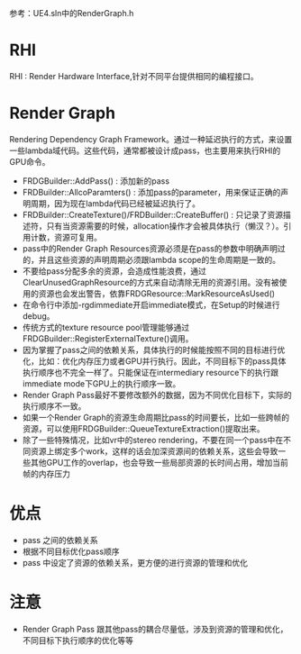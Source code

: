 参考：UE4.sln中的RenderGraph.h

# RHI
RHI : Render Hardware Interface,针对不同平台提供相同的编程接口。

# Render Graph
Rendering Dependency Graph Framework。通过一种延迟执行的方式，来设置一些lambda域代码。这些代码，通常都被设计成pass，也主要用来执行RHI的GPU命令。

- FRDGBuilder::AddPass() : 添加新的pass
- FRDBuilder::AllcoParamters() : 添加pass的parameter，用来保证正确的声明周期，因为现在lambda代码已经被延迟执行了。
- FRDBuilder::CreateTexture()/FRDBuilder::CreateBuffer() : 只记录了资源描述符，只有当资源需要的时候，allocation操作才会被具体执行（懒汉？）。引用计数，资源可复用。
- pass中的Render Graph Resources资源必须是在pass的参数中明确声明过的，并且这些资源的声明周期必须跟lambda scope的生命周期是一致的。
- 不要给pass分配多余的资源，会造成性能浪费，通过ClearUnusedGraphResource的方式来自动清除无用的资源引用。没有被使用的资源也会发出警告，依靠FRDGResource::MarkResourceAsUsed()
- 在命令行中添加-rgdimmediate开启immediate模式，在Setup的时候进行debug。
- 传统方式的texture resource pool管理能够通过FRDGBuilder::RegisterExternalTexture()调用。
- 因为掌握了pass之间的依赖关系，具体执行的时候能按照不同的目标进行优化，比如：优化内存压力或者GPU并行执行。因此，不同目标下的pass具体执行顺序也不完全一样了。只能保证在intermediary resource下的执行跟immediate mode下GPU上的执行顺序一致。
- Render Graph Pass最好不要修改额外的数据，因为不同优化目标下，实际的执行顺序不一致。
- 如果一个Render Graph的资源生命周期比pass的时间要长，比如一些跨帧的资源，可以使用FRDGBuilder::QueueTextureExtraction()提取出来。
- 除了一些特殊情况，比如vr中的stereo rendering，不要在同一个pass中在不同资源上绑定多个work，这样的话会加深资源间的依赖关系，这些会导致一些其他GPU工作的overlap，也会导致一些局部资源的长时间占用，增加当前帧的内存压力


# 优点
- pass 之间的依赖关系
- 根据不同目标优化pass顺序
- pass 中设定了资源的依赖关系，更方便的进行资源的管理和优化

# 注意
- Render Graph Pass 跟其他pass的耦合尽量低，涉及到资源的管理和优化，不同目标下执行顺序的优化等等